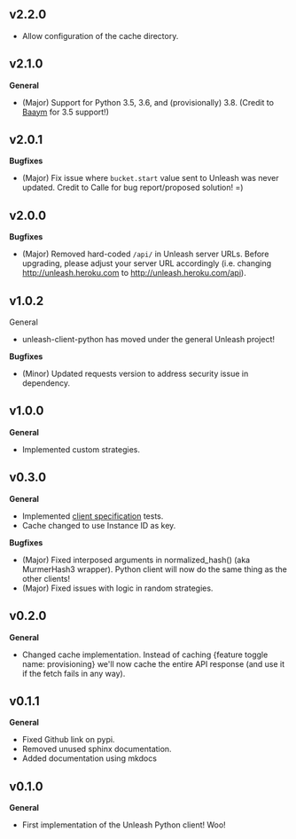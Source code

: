 ## v2.2.0
* Allow configuration of the cache directory.

## v2.1.0

**General**
* (Major) Support for Python 3.5, 3.6, and (provisionally) 3.8.  (Credit to [Baaym](https://github.com/baaym) for 3.5 support!)

## v2.0.1

**Bugfixes**
* (Major) Fix issue where `bucket.start` value sent to Unleash was never updated. Credit to Calle for bug report/proposed solution! =)

## v2.0.0

**Bugfixes**
* (Major) Removed hard-coded `/api/` in Unleash server URLs. Before upgrading, please adjust your server URL accordingly (i.e. changing http://unleash.heroku.com to http://unleash.heroku.com/api).

## v1.0.2

General
* unleash-client-python has moved under the general Unleash project!

**Bugfixes**
* (Minor) Updated requests version to address security issue in dependency.

## v1.0.0
**General**
* Implemented custom strategies. 

## v0.3.0

**General**
* Implemented [client specification](https://github.com/Unleash/client-specification) tests.
* Cache changed to use Instance ID as key.

**Bugfixes**
* (Major) Fixed interposed arguments in normalized_hash() (aka MurmerHash3 wrapper).  Python client will now do the same thing as the other clients!
* (Major) Fixed issues with logic in random strategies.

## v0.2.0

**General**
* Changed cache implementation.  Instead of caching {feature toggle name: provisioning} we'll now cache the entire API response (and use it if the fetch fails in any way).

## v0.1.1

**General**
* Fixed Github link on pypi.
* Removed unused sphinx documentation.
* Added documentation using mkdocs

## v0.1.0

**General**
* First implementation of the Unleash Python client!  Woo!
